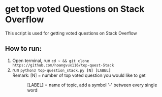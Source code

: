 # get top voted Questions on Stack Overflow
This script is used for getting voted questions on Stack Overflow 

## How to run:
1. Open terminal, run ```cd ~ && git clone https://github.com/hoangvux116/top-quest-Stack```
2. run ```python3 top-question_stack.py [N] [LABEL]```<br>
Remark: [N] = number of top voted question you would like to get <br><ul><ul>
	[LABEL] = name of topic, add a symbol '-' between every single word
